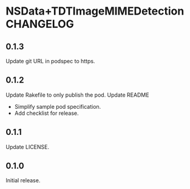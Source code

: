 # NSData+TDTImageMIMEDetection CHANGELOG

## 0.1.3

Update git URL in podspec to https.

## 0.1.2

Update Rakefile to only publish the pod.
Update README
* Simplify sample pod specification.
* Add checklist for release.

## 0.1.1

Update LICENSE.

## 0.1.0

Initial release.
